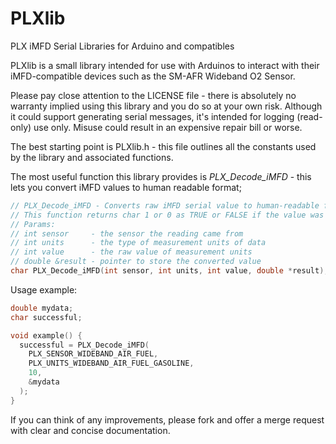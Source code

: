 # PLXlib
PLX iMFD Serial Libraries for Arduino and compatibles

PLXlib is a small library intended for use with Arduinos to interact with their iMFD-compatible devices such as the SM-AFR Wideband O2 Sensor.

Please pay close attention to the LICENSE file - there is absolutely no warranty implied using this library and you do so at your own risk. Although it could support generating serial messages, it's intended for logging (read-only) use only. Misuse could result in an expensive repair bill or worse.

The best starting point is PLXlib.h - this file outlines all the constants used by the library and associated functions.

The most useful function this library provides is *PLX_Decode_iMFD* - this lets you convert iMFD values to human readable format;

```C
// PLX_Decode_iMFD - Converts raw iMFD serial value to human-readable format
// This function returns char 1 or 0 as TRUE or FALSE if the value was decoded successfully
// Params:
// int sensor     - the sensor the reading came from
// int units      - the type of measurement units of data
// int value      - the raw value of measurement units
// double &result - pointer to store the converted value
char PLX_Decode_iMFD(int sensor, int units, int value, double *result);
```

Usage example:

```C
double mydata;
char successful;

void example() {
  successful = PLX_Decode_iMFD(
    PLX_SENSOR_WIDEBAND_AIR_FUEL,
    PLX_UNITS_WIDEBAND_AIR_FUEL_GASOLINE,
    10,
    &mydata
  );
}
```

If you can think of any improvements, please fork and offer a merge request with clear and concise documentation.
